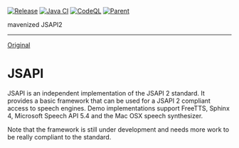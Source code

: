 [![Release](https://jitpack.io/v/umjammer/jsapi.svg)](https://jitpack.io/#umjammer/jsapi)
[![Java CI](https://github.com/umjammer/jsapi/actions/workflows/maven.yml/badge.svg)](https://github.com/umjammer/jsapi/actions/workflows/maven.yml)
[![CodeQL](https://github.com/umjammer/jsapi/actions/workflows/codeql-analysis.yml/badge.svg)](https://github.com/umjammer/jsapi/actions/workflows/codeql-analysis.yml)
[![Parent](https://img.shields.io/badge/Parent-vavi--speech2-pink)](https://github.com/umjammer/vavi-speech2)

mavenized JSAPI2

---

[Original](https://github.com/JVoiceXML/jsapi)

# JSAPI

JSAPI is an independent implementation of the JSAPI 2 standard. It provides a basic framework that can be used for a JSAPI 2 compliant access to speech engines. Demo implementations support FreeTTS, Sphinx 4, Microsoft Speech API 5.4 and the Mac OSX speech synthesizer.

Note that the framework is still under development and needs more work to be really compliant to the standard.
